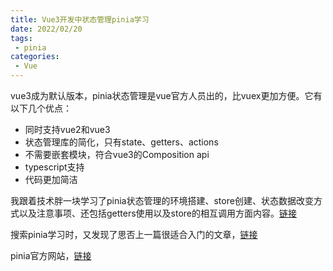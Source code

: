 ```yaml
---
title: Vue3开发中状态管理pinia学习
date: 2022/02/20
tags:
 - pinia
categories:
 - Vue
---
```


vue3成为默认版本，pinia状态管理是vue官方人员出的，比vuex更加方便。它有以下几个优点：

* 同时支持vue2和vue3
* 状态管理库的简化，只有state、getters、actions
* 不需要嵌套模块，符合vue3的Composition api
* typescript支持
* 代码更加简洁

我跟着技术胖一块学习了pinia状态管理的环境搭建、store创建、状态数据改变方式以及注意事项、还包括getters使用以及store的相互调用方面内容。[链接](https://jspang.com/detailed?id=82)

搜索pinia学习时，又发现了思否上一篇很适合入门的文章，[链接](https://segmentfault.com/a/1190000040373313?utm_source=sf-similar-article)

pinia官方网站，[链接](https://pinia.vuejs.org/)